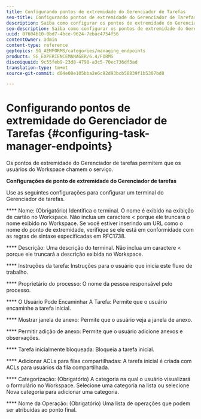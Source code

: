 ```yaml
---
title: Configurando pontos de extremidade do Gerenciador de Tarefas
seo-title: Configurando pontos de extremidade do Gerenciador de Tarefas
description: Saiba como configurar os pontos de extremidade do Gerenciador de tarefas.
seo-description: Saiba como configurar os pontos de extremidade do Gerenciador de tarefas.
uuid: 07604b10-0bd7-4bce-9624-7ebac4754f56
contentOwner: admin
content-type: reference
geptopics: SG_AEMFORMS/categories/managing_endpoints
products: SG_EXPERIENCEMANAGER/6.4/FORMS
discoiquuid: 9c55feb9-23d8-4798-a3c5-70ec736df3ad
translation-type: tm+mt
source-git-commit: d04e08e105bba2e6c92d93bcb58839f1b5307bd8

---
```



# Configurando pontos de extremidade do Gerenciador de Tarefas {#configuring-task-manager-endpoints}

Os pontos de extremidade do Gerenciador de tarefas permitem que os usuários do Workspace chamem o serviço.

**Configurações de ponto de extremidade do Gerenciador de tarefas**

Use as seguintes configurações para configurar um terminal do Gerenciador de tarefas.

**** Nome: (Obrigatório) Identifica o terminal. O nome é exibido na exibição de cartão no Workspace. Não inclua um caractere &lt; porque ele truncará o nome exibido no Workspace. Se você estiver inserindo um URL como o nome do ponto de extremidade, verifique se ele está em conformidade com as regras de sintaxe especificadas em RFC1738.

**** Descrição: Uma descrição do terminal. Não inclua um caractere &lt; porque ele truncará a descrição exibida no Workspace.

**** Instruções da tarefa: Instruções para o usuário que inicia este fluxo de trabalho.

**** Proprietário do processo: O nome da pessoa responsável pelo processo.

**** O Usuário Pode Encaminhar A Tarefa: Permite que o usuário encaminhe a tarefa inicial.

**** Mostrar janela de anexo: Permite que o usuário veja a janela de anexo.

**** Permitir adição de anexo: Permite que o usuário adicione anexos e observações.

**** Tarefa inicialmente bloqueada: Bloqueia a tarefa inicial.

**** Adicionar ACLs para filas compartilhadas: A tarefa inicial é criada com ACLs para usuários da fila compartilhada.

**** Categorização: (Obrigatório) A categoria na qual o usuário visualizará o formulário no Workspace. Selecione uma categoria na lista ou selecione Nova categoria para adicionar uma categoria.

**** Nome da Operação: (Obrigatório) Uma lista de operações que podem ser atribuídas ao ponto final.
